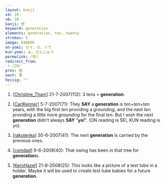 ```yaml
---
layout: kanji
v4: 28
v6: 28
kanji: 世
keyword: generation
elements: generation, ten, twenty
strokes: 5
image: E4B896
on-yomi: セイ、セ、ソウ
kun-yomi: よ、さんじゅう
permalink: /世/
redirect_from:
 - /28/
prev: 旭
next: 胃
heisig: ""
---
```


1) [<a href="http://kanji.koohii.com/profile/Christine_Tham">Christine_Tham</a>] 21-7-2007(112): 3 tens =<strong> generation</strong>.

2) [<a href="http://kanji.koohii.com/profile/CarlKenner">CarlKenner</a>] 5-7-2007(71): They <strong>SAY</strong> a<strong> generation</strong> is <em>ten</em>+<em>ten</em>+<em>ten</em> years, with the big first <em>ten</em> providing a <em>grounding</em>, and the next <em>ten</em> providing a little more <em>grounding</em> for the final <em>ten</em>. But I wish the next<strong> generation</strong> didn&#039;t always <strong>SAY</strong> &quot;<strong>yo!</strong>&quot;. (ON reading is SEI, KUN reading is yo).

3) [<a href="http://kanji.koohii.com/profile/rakutenka">rakutenka</a>] 30-6-2007(41): The next<strong> generation</strong> is carried by the previous ones.

4) [<a href="http://kanji.koohii.com/profile/csmdad">csmdad</a>] 9-6-2008(40): That swing has been in that tree for<strong> generation</strong>s.

5) [<a href="http://kanji.koohii.com/profile/KeroHazel">KeroHazel</a>] 21-8-2008(25): This looks like a picture of a test tube in a holder. Maybe it will be used to create test tube babies for a future<strong> generation</strong>.

